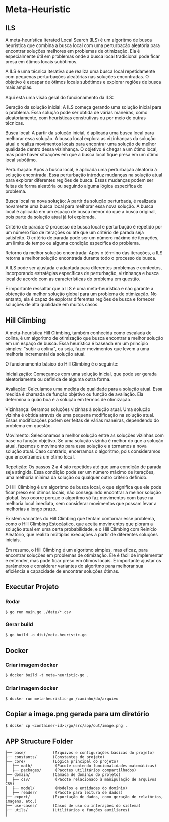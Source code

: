 # Meta-Heuristic

## ILS 

A meta-heurística Iterated Local Search (ILS) é um algoritmo de busca heurística que combina a busca local com uma perturbação aleatória para encontrar soluções melhores em problemas de otimização. Ela é especialmente útil em problemas onde a busca local tradicional pode ficar presa em ótimos locais subótimos.

A ILS é uma técnica iterativa que realiza uma busca local repetidamente com pequenas perturbações aleatórias nas soluções encontradas. O objetivo é escapar de ótimos locais subótimos e explorar regiões de busca mais amplas.

Aqui está uma visão geral do funcionamento da ILS:

Geração da solução inicial: A ILS começa gerando uma solução inicial para o problema. Essa solução pode ser obtida de várias maneiras, como aleatoriamente, com heurísticas construtivas ou por meio de outras técnicas.

Busca local: A partir da solução inicial, é aplicada uma busca local para melhorar essa solução. A busca local explora as vizinhanças da solução atual e realiza movimentos locais para encontrar uma solução de melhor qualidade dentro dessa vizinhança. O objetivo é chegar a um ótimo local, mas pode haver situações em que a busca local fique presa em um ótimo local subótimo.

Perturbação: Após a busca local, é aplicada uma perturbação aleatória à solução encontrada. Essa perturbação introduz mudanças na solução atual para explorar diferentes regiões de busca. Essas mudanças podem ser feitas de forma aleatória ou seguindo alguma lógica específica do problema.

Busca local na nova solução: A partir da solução perturbada, é realizada novamente uma busca local para melhorar essa nova solução. A busca local é aplicada em um espaço de busca menor do que a busca original, pois parte da solução atual já foi explorada.

Critério de parada: O processo de busca local e perturbação é repetido por um número fixo de iterações ou até que um critério de parada seja satisfeito. O critério de parada pode ser um número máximo de iterações, um limite de tempo ou alguma condição específica do problema.

Retorno da melhor solução encontrada: Após o término das iterações, a ILS retorna a melhor solução encontrada durante todo o processo de busca.

A ILS pode ser ajustada e adaptada para diferentes problemas e contextos, incorporando estratégias específicas de perturbação, vizinhança e busca local de acordo com as características do problema em questão.

É importante ressaltar que a ILS é uma meta-heurística e não garante a obtenção da melhor solução global para um problema de otimização. No entanto, ela é capaz de explorar diferentes regiões de busca e fornecer soluções de alta qualidade em muitos casos.

## Hill Climbing


A meta-heurística Hill Climbing, também conhecida como escalada de colina, é um algoritmo de otimização que busca encontrar a melhor solução em um espaço de busca. Essa heurística é baseada em um princípio simples: "subir a colina", ou seja, fazer movimentos que levem a uma melhoria incremental da solução atual.

O funcionamento básico do Hill Climbing é o seguinte:

Inicialização: Começamos com uma solução inicial, que pode ser gerada aleatoriamente ou definida de alguma outra forma.

Avaliação: Calculamos uma medida de qualidade para a solução atual. Essa medida é chamada de função objetivo ou função de avaliação. Ela determina o quão boa é a solução em termos de otimização.

Vizinhança: Geramos soluções vizinhas à solução atual. Uma solução vizinha é obtida através de uma pequena modificação na solução atual. Essas modificações podem ser feitas de várias maneiras, dependendo do problema em questão.

Movimento: Selecionamos a melhor solução entre as soluções vizinhas com base na função objetivo. Se uma solução vizinha é melhor do que a solução atual, fazemos o movimento para essa solução e a tornamos a nova solução atual. Caso contrário, encerramos o algoritmo, pois consideramos que encontramos um ótimo local.

Repetição: Os passos 2 a 4 são repetidos até que uma condição de parada seja atingida. Essa condição pode ser um número máximo de iterações, uma melhoria mínima da solução ou qualquer outro critério definido.

O Hill Climbing é um algoritmo de busca local, o que significa que ele pode ficar preso em ótimos locais, não conseguindo encontrar a melhor solução global. Isso ocorre porque o algoritmo só faz movimentos com base na melhoria local imediata, sem considerar movimentos que possam levar a melhorias a longo prazo.

Existem variantes do Hill Climbing que tentam contornar esse problema, como o Hill Climbing Estocástico, que aceita movimentos que pioram a solução atual em uma certa probabilidade, e o Hill Climbing com Reinício Aleatório, que realiza múltiplas execuções a partir de diferentes soluções iniciais.

Em resumo, o Hill Climbing é um algoritmo simples, mas eficaz, para encontrar soluções em problemas de otimização. Ele é fácil de implementar e entender, mas pode ficar preso em ótimos locais. É importante ajustar os parâmetros e considerar variantes do algoritmo para melhorar sua eficiência e capacidade de encontrar soluções ótimas.


## Executar Projeto

### Rodar
    $ go run main.go ./data/*.csv

### Gerar build
    $ go build -o dist/meta-heuristic-go

## Docker

### Criar imagem docker

    $ docker build -t meta-heuristic-go .

### Criar imagem docker

    $ docker run meta-heuristic-go /caminho/do/arquivo

## Copiar a image.png gerada para um diretório

    $ docker cp <container-id>:/go/src/app/out/image.png .

## APP Structure Folder

    ├── base/            (Arquivos e configurações básicas do projeto)
    ├── constants/       (Constantes do projeto)
    ├── core/            (Lógica principal do projeto)
    │  ├── math/          (Pacote contendo funcionalidades matemáticas)
    │  ├── packages/      (Pacotes utilitários compartilhados)
    ├── domain/          (Camada de domínio do projeto)
    │  ├── csv/           (Pacote relacionado à manipulação de arquivos CSV)
    │  ├── model/         (Modelos e entidades do domínio)
    │  ├── reader/        (Pacote para leitura de dados)
    ├── export/          (Exportação de dados, como geração de relatórios, imagens, etc.)
    ├── use-cases/       (Casos de uso ou interações do sistema)
    ├── utils/           (Utilitários e funções auxiliares)
    │   